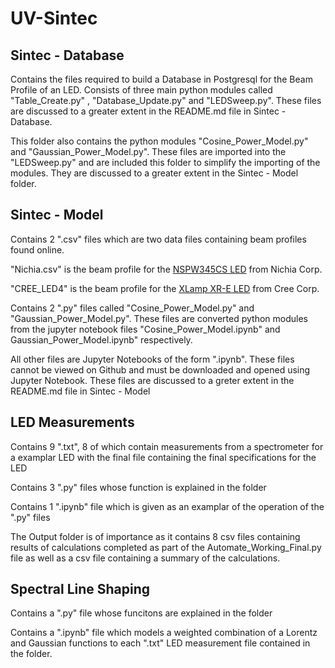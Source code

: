 # UV-Sintec

## Sintec - Database 

Contains the files required to build a Database in Postgresql for the Beam Profile of an LED.  Consists of three main python modules called "Table_Create.py" , "Database_Update.py" and "LEDSweep.py". These files are discussed to a greater extent in the README.md file in Sintec - Database.

This folder also contains the python modules "Cosine_Power_Model.py" and "Gaussian_Power_Model.py". These files are imported into the "LEDSweep.py" and are included this folder to simplify the importing of the modules. They are discussed to a greater extent in the Sintec - Model folder.

## Sintec - Model

Contains 2 ".csv" files which are two data files containing beam profiles found online.

"Nichia.csv" is the beam profile for the [NSPW345CS LED](https://www.alldatasheet.com/datasheet-pdf/pdf/240328/NICHIA/NSPW345CS.html?) from Nichia Corp.

"CREE_LED4" is the beam profile for the [XLamp XR-E LED](https://www.cree.com/led-components/media/documents/XLamp7090XRE-16F.pdf) from Cree Corp. 

Contains 2 ".py" files called "Cosine_Power_Model.py" and "Gaussian_Power_Model.py". These files are converted python modules from the jupyter notebook files "Cosine_Power_Model.ipynb" and Gaussian_Power_Model.ipynb" respectively. 

All other files are Jupyter Notebooks of the form ".ipynb". These files cannot be viewed on Github and must be downloaded and opened using Jupyter Notebook. These files are discussed to a greter extent in the README.md file in Sintec - Model

## LED Measurements

Contains 9 ".txt", 8 of which contain measurements from a spectrometer for a examplar LED with the final file containing the final specifications for the LED

Contains 3 ".py" files whose function is explained in the folder

Contains 1 ".ipynb" file which is given as an examplar of the operation of the ".py" files

The Output folder is of importance as it contains 8 csv files containing results of calculations completed as part of the Automate_Working_Final.py file as well as a csv file containing a summary of the calculations. 

## Spectral Line Shaping

Contains a ".py" file whose funcitons are explained in the folder

Contains a ".ipynb" file which models a weighted combination of a Lorentz and Gaussian functions to each ".txt" LED measurement file contained in the folder.

